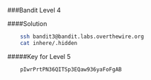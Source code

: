 ###Bandit Level 4

####Solution
```bash
	ssh bandit3@bandit.labs.overthewire.org
	cat inhere/.hidden
```


#####Key for Level 5
```
	pIwrPrtPN36QITSp3EQaw936yaFoFgAB
```
